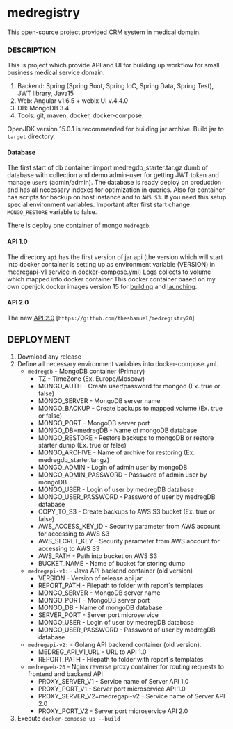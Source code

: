 # medregistry
This open-source project provided CRM system in medical domain. 

### DESCRIPTION
This is project which provide API and UI for building up workflow for small business medical service domain.

1. Backend: Spring (Spring Boot, Spring IoC, Spring Data, Spring Test), JWT library, Java15
1. Web: Angular v1.6.5 + webix UI v.4.4.0
1. DB: MongoDB 3.4
1. Tools: git, maven, docker, docker-compose.


OpenJDK version 15.0.1 is recommended for building jar archive. Build jar to `target` directory.

#### Database
The first start of db container import medregdb_starter.tar.gz dumb of database with collection and demo admin-user for getting JWT token and manage `users` (admin/admin). The database is ready deploy on production and has all necessary indexes for optimization in queries. Also for container has scripts for backup on host instance and to `AWS S3`. If you need this setup special environment variables.
Important after first start change `MONGO_RESTORE` variable to false.

There is deploy one container of mongo `medregdb`.

#### API 1.0
The directory `api` has the first version of jar api (the version which will start into docker container is setting up as environment variable (VERSION) in medregapi-v1 service in docker-compose.yml)
Logs collects to volume which mapped into docker container
This docker container based on my own openjdk docker images version 15 for [building](https://hub.docker.com/repository/docker/theshamuel/baseing-java-build) and [launching](https://hub.docker.com/repository/docker/theshamuel/baseing-java-app).


#### API 2.0
The new [API 2.0](https://github.com/theshamuel/medregistry20) [`https://github.com/theshamuel/medregistry20`]


## DEPLOYMENT
1. Download any release
1. Define all necessary environment variables into docker-compose.yml. 
    - `medregdb`  - MongoDB container (Primary)
        - TZ - TimeZone (Ex. Europe/Moscow)
        - MONGO_AUTH - Create user/password for mongod (Ex. true or false)
        - MONGO_SERVER - MongoDB server name
        - MONGO_BACKUP - Create backups to mapped volume (Ex. true or false)
        - MONGO_PORT   - MongoDB server port
        - MONGO_DB=medregDB - Name of mongoDB database
        - MONGO_RESTORE - Restore backups to mongoDB or restore starter dump (Ex. true or false)
        - MONGO_ARCHIVE - Name of archive for restoring (Ex. medregdb_starter.tar.gz)
        - MONGO_ADMIN - Login of admin user by mongoDB
        - MONGO_ADMIN_PASSWORD - Password of admin user by mongoDB
        - MONGO_USER - Login of user by medregDB database
        - MONGO_USER_PASSWORD - Password of user by medregDB database
        - COPY_TO_S3 - Create backups to AWS S3 bucket (Ex. true or false)
        - AWS_ACCESS_KEY_ID - Security parameter from AWS account for accessing to AWS S3
        - AWS_SECRET_KEY - Security parameter from AWS account for accessing to AWS S3
        - AWS_PATH -  Path into bucket on AWS S3
        - BUCKET_NAME - Name of bucket for storing dump
    - `medregapi-v1:` - Java API backend container (old version)
        - VERSION - Version of release api jar
        - REPORT_PATH - Filepath to folder with report`s templates
        - MONGO_SERVER - MongoDB server name
        - MONGO_PORT - MongoDB server port
        - MONGO_DB - Name of mongoDB database
        - SERVER_PORT - Server port microservice
        - MONGO_USER - Login of user by medregDB database
        - MONGO_USER_PASSWORD - Password of user by medregDB database
    - `medregapi-v2:` - Golang API backend container (old version).
        - MEDREG_API_V1_URL - URL to API 1.0
        - REPORT_PATH - Filepath to folder with report`s templates
    - `medregweb-20` - Nginx reverse proxy container for routing requests to frontend and backend API
        - PROXY_SERVER_V1 - Service name of Server API 1.0
        - PROXY_PORT_V1 - Server port microservice API 1.0
        - PROXY_SERVER_V2=medregapi-v2 - Service name of Server API 2.0
        - PROXY_PORT_V2 - Server port microservice API 2.0
1. Execute `docker-compose up --build`